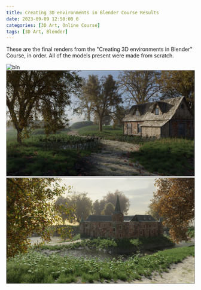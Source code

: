 ```yaml
---
title: Creating 3D environments in Blender Course Results
date: 2023-09-09 12:50:00 0
categories: [3D Art, Online Course]
tags: [3D Art, Blender]
---
```


These are the final renders from the "Creating 3D environments in Blender" Course, in order. All of the models present were made from scratch.

![bln](/assets/img/final_render.png)
![bln](/assets/img/unknown.png)
![bln](/assets/img/Castle.png)
